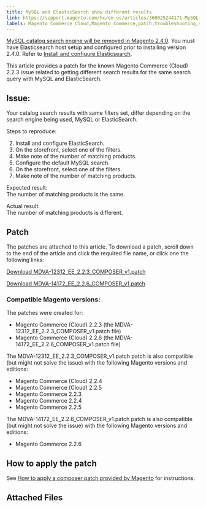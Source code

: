 ```yaml
---
title: MySQL and ElasticSearch show different results 
link: https://support.magento.com/hc/en-us/articles/360025244171-MySQL-and-ElasticSearch-show-different-results-
labels: Magento Commerce Cloud,Magento Commerce,patch,troubleshooting,search,known issues,2.2.6,2.2.3
---
```


[MySQL catalog search engine will be removed in Magento 2.4.0](https://support.magento.com/hc/en-us/articles/360043144271-MySQL-catalog-search-engine-will-be-removed-in-all-versions-of-Magento-2-4-0). You must have Elasticsearch host setup and configured prior to installing version 2.4.0. Refer to [Install and configure Elasticsearch](https://devdocs.magento.com/guides/v2.3/config-guide/elasticsearch/es-overview.html).

 This article provides a patch for the known Magento Commerce (Cloud) 2.2.3 issue related to getting different search results for the same search query with MySQL and ElasticSearch.

 Issue:
------

 Your catalog search results with same filters set, differ depending on the search engine being used, MySQL or ElasticSearch.

 Steps to reproduce:

 
 2. Install and configure ElasticSearch. 
 4. On the storefront, select one of the filters.
 6. Make note of the number of matching products.
 8. Configure the default MySQL search.
 10. On the storefront, select one of the filters.
 12. Make note of the number of matching products.
 
 Expected result:  
 The number of matching products is the same.

 Actual result:  
 The number of matching products is different.

 Patch
-----

 The patches are attached to this article. To download a patch, scroll down to the end of the article and click the required file name, or click one the following links:

 [Download MDVA-12312\_EE\_2.2.3\_COMPOSER\_v1.patch](https://support.magento.com/hc/en-us/article_attachments/360023683791/MDVA-12312_EE_2.2.3_COMPOSER_v1.patch)

 [Download MDVA-14172\_EE\_2.2.6\_COMPOSER\_v1.patch](https://support.magento.com/hc/en-us/article_attachments/360023949911/MDVA-14172_EE_2.2.6_COMPOSER_v1.patch)

 ### Compatible Magento versions:

 The patches were created for:

 
 * Magento Commerce (Cloud) 2.2.3 (the MDVA-12312\_EE\_2.2.3\_COMPOSER\_v1.patch file)
 * Magento Commerce (Cloud) 2.2.6 (the MDVA-14172\_EE\_2.2.6\_COMPOSER\_v1.patch file)
 
 The MDVA-12312\_EE\_2.2.3\_COMPOSER\_v1.patch patch is also compatible (but might not solve the issue) with the following Magento versions and editions:

 
 * Magento Commerce (Cloud) 2.2.4
 * Magento Commerce (Cloud) 2.2.5
 * Magento Commerce 2.2.3
 * Magento Commerce 2.2.4
 * Magento Commerce 2.2.5
 
 The MDVA-14172\_EE\_2.2.6\_COMPOSER\_v1.patch patch is also compatible (but might not solve the issue) with the following Magento versions and editions:

 
 * Magento Commerce 2.2.6
 
 How to apply the patch
----------------------

 See [How to apply a composer patch provided by Magento](https://support.magento.com/hc/en-us/articles/360028367731) for instructions.

 Attached Files
--------------

